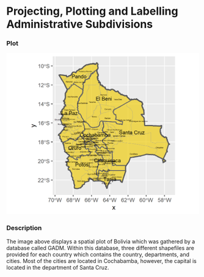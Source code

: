 # Projecting, Plotting and Labelling Administrative Subdivisions

### Plot

<img src = "bolivia.png" />

### Description

The image above displays a spatial plot of Bolivia which was gathered by a database called GADM. Within this database, three different shapefiles are provided for each country which contains the country, departments, and cities. Most of the cities are located in Cochabamba, however, the capital is located in the department of Santa Cruz. 